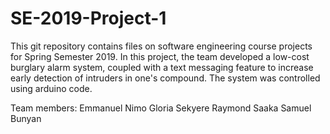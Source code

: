 # SE-2019-Project-1
This git repository contains files on software engineering course projects for Spring Semester 2019.
In this project, the team developed a low-cost burglary alarm system, coupled with a text messaging 
feature to increase early detection of intruders in one's compound. The system was controlled using 
arduino code.

Team members:
Emmanuel Nimo
Gloria Sekyere
Raymond Saaka
Samuel Bunyan

